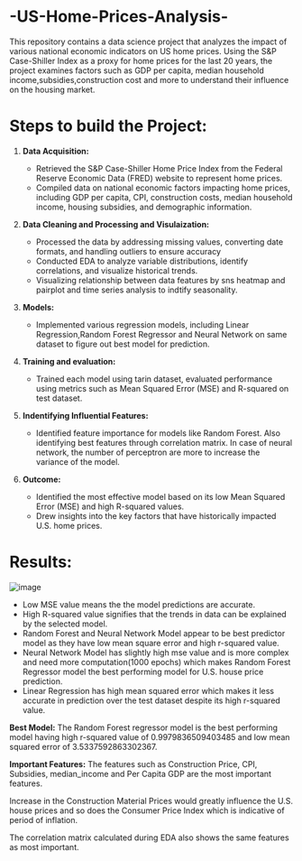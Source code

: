 # -US-Home-Prices-Analysis-
This repository contains a data science project that analyzes the impact of various national economic indicators on US home prices. Using the S&P Case-Shiller Index as a proxy for home prices for the last 20 years, the project examines factors such as GDP per capita, median household income,subsidies,construction cost and  more to understand their influence on the housing market.

# Steps to build the Project:
  1. **Data Acquisition:**
       * Retrieved the S&P Case-Shiller Home Price Index from the Federal Reserve Economic Data (FRED) website to represent home prices.
       * Compiled data on national economic factors impacting home prices, including GDP per capita, CPI, construction costs, median household income, housing subsidies, and demographic information.

  2. **Data Cleaning and Processing and Visulaization:**
       * Processed the data by addressing missing values, converting date formats, and handling outliers to ensure accuracy
       * Conducted EDA to analyze variable distributions, identify correlations, and visualize historical trends.
       * Visualizing relationship between data features by sns heatmap and pairplot and time series analysis to indtify seasonality.

  3. **Models:**
       * Implemented various regression models, including Linear Regression,Random Forest Regressor and Neural Network on same dataset to figure out best model for prediction.

  4. **Training and evaluation:**
       * Trained each model using tarin dataset, evaluated performance using metrics such as Mean Squared Error (MSE) and R-squared on test dataset.

  5. **Indentifying Influential Features:**
       * Identified feature importance for models like Random Forest. Also identifying best features through correlation matrix. In case of neural network, the number of perceptron are more to increase the variance of the model.

  6. **Outcome:**
     * Identified the most effective model based on its low Mean Squared Error (MSE) and high R-squared values.
     * Drew insights into the key factors that have historically impacted U.S. home prices.

# Results:
![image](https://github.com/user-attachments/assets/6731ff09-ff2e-41b8-84a1-3e1e20ec2870)
* Low MSE value means the the model predictions are accurate.
* High R-squared value signifies that the trends in data can be explained by the selected model.
* Random Forest and Neural Network Model appear to be best predictor model as they have low mean square error and high r-squared value.
* Neural Network Model has slightly high mse value and is more complex and need more computation(1000 epochs) which makes Random Forest Regressor model the best performing model for U.S. house price prediction.
* Linear Regression has high mean squared error which makes it less accurate in prediction over the test dataset despite its high r-squared value.

**Best Model:** The Random Forest regressor model is the best performing model having high r-squared value of 0.9979836509403485 and low mean squared error of 3.5337592863302367.

**Important Features:** The features such as Construction Price, CPI, Subsidies, median_income and Per Capita GDP are the most important features.

Increase in the Construction Material Prices would greatly influence the U.S. house prices and so does the Consumer Price Index which is indicative of period of inflation.

The correlation matrix calculated during EDA also shows the same features as most important.


  


